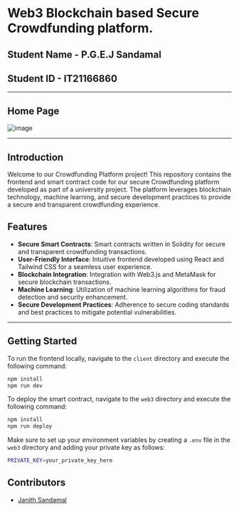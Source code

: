 # Web3 Blockchain based Secure Crowdfunding platform.

## Student Name - P.G.E.J Sandamal
## Student ID - IT21166860
<hr>

## Home Page 
![image](https://github.com/Janith-Sandamal/Web3-Blockchain-based-Secure-Crowdfunding-platform./assets/78975250/39812133-a3db-4a84-a047-8fa4c684a2d8)

<hr>


## Introduction

Welcome to our Crowdfunding Platform project! This repository contains the frontend and smart contract code for our secure Crowdfunding platform developed as part of a university project. The platform leverages blockchain technology, machine learning, and secure development practices to provide a secure and transparent crowdfunding experience.

## Features

- **Secure Smart Contracts**: Smart contracts written in Solidity for secure and transparent crowdfunding transactions.
- **User-Friendly Interface**: Intuitive frontend developed using React and Tailwind CSS for a seamless user experience.
- **Blockchain Integration**: Integration with Web3.js and MetaMask for secure blockchain transactions.
- **Machine Learning**: Utilization of machine learning algorithms for fraud detection and security enhancement.
- **Secure Development Practices**: Adherence to secure coding standards and best practices to mitigate potential vulnerabilities.
<hr>

## Getting Started

To run the frontend locally, navigate to the `client` directory and execute the following command:

```bash
npm install
npm run dev
````

To deploy the smart contract, navigate to the `web3` directory and execute the following command:

```bash
npm install
npm run deploy
```


Make sure to set up your environment variables by creating a `.env` file in the `web3` directory and adding your private key as follows:

```bash
PRIVATE_KEY=your_private_key_here
```


## Contributors

- [Janith Sandamal ](https://github.com/Janith-Sandamal)


